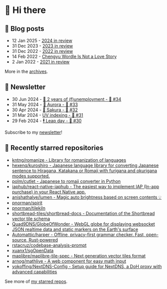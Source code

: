 # 👋 Hi there

## 📝 Blog posts

<!-- feed start -->
- 12 Jan 2025 - [2024 in review](https://cheeaun.com/blog/2025/01/2024-in-review/)
- 31 Dec 2023 - [2023 in review](https://cheeaun.com/blog/2023/12/2023-in-review/)
- 31 Dec 2022 - [2022 in review](https://cheeaun.com/blog/2022/12/2022-in-review/)
- 14 Feb 2022 - [Chengyu Wordle Is Not a Love Story](https://cheeaun.com/blog/2022/02/chengyu-wordle-is-not-a-love-story/)
- 2 Jan 2022 - [2021 in review](https://cheeaun.com/blog/2022/01/2021-in-review/)
<!-- feed end -->

More in the [archives](https://cheeaun.com/blog/archives/).

## 📰 Newsletter

<!-- newsletter start -->
- 30 Jun 2024 - [🎂 2 years of (f)unemployment - 🥫 #34](https://cheeaun.substack.com/p/2-years-of-funemployment-34)
- 31 May 2024 - [🌌 Aurora - 🥫 #33](https://cheeaun.substack.com/p/aurora-33)
- 30 Apr 2024 - [🌸 Sakura - 🥫 #32](https://cheeaun.substack.com/p/sakura-32)
- 31 Mar 2024 - [UV indexing - 🥫 #31](https://cheeaun.substack.com/p/uv-indexing-31)
- 29 Feb 2024 - [🕴️ Leap day - 🥫 #30](https://cheeaun.substack.com/p/leap-day-30)
<!-- newsletter end -->

Subscribe to my [newsletter](https://cheeaun.substack.com/)!

## 🌟 Recently starred repositories

<!-- starred repos start -->
- [kntng/romanize - Library for romanization of languages](https://github.com/kntng/romanize)
- [hexenq/kuroshiro - Japanese language library for converting Japanese sentence to Hiragana, Katakana or Romaji with furigana and okurigana modes supported.](https://github.com/hexenq/kuroshiro)
- [polm/cutlet - Japanese to romaji converter in Python](https://github.com/polm/cutlet)
- [iaphub/react-native-iaphub - The easiest way to implement IAP (In-app purchase) in your React Native app.](https://github.com/iaphub/react-native-iaphub)
- [anishathalye/lumen - Magic auto brightness based on screen contents 💡](https://github.com/anishathalye/lumen)
- [pnorman/spirit](https://github.com/pnorman/spirit)
- [pnorman/tilekiln](https://github.com/pnorman/tilekiln)
- [shortbread-tiles/shortbread-docs - Documentation of the Shortbread vector tile schema](https://github.com/shortbread-tiles/shortbread-docs)
- [Quad9DNS/GlobeOfWonder - WebGL globe for displaying websocket JSON realtime data and static markers on the Earth's surface](https://github.com/Quad9DNS/GlobeOfWonder)
- [Automattic/harper - Offline, privacy-first grammar checker. Fast, open-source, Rust-powered](https://github.com/Automattic/harper)
- [rstacruz/codebase-analysis-prompt](https://github.com/rstacruz/codebase-analysis-prompt)
- [xuanx1/sgOpenData](https://github.com/xuanx1/sgOpenData)
- [maplibre/maplibre-tile-spec - Next generation vector tiles format](https://github.com/maplibre/maplibre-tile-spec)
- [arnog/mathlive - A web component for easy math input](https://github.com/arnog/mathlive)
- [yokoffing/NextDNS-Config - Setup guide for NextDNS, a DoH proxy with advanced capabilities](https://github.com/yokoffing/NextDNS-Config)
<!-- starred repos end -->

See more of [my starred repos](https://github.com/stars/cheeaun/).
